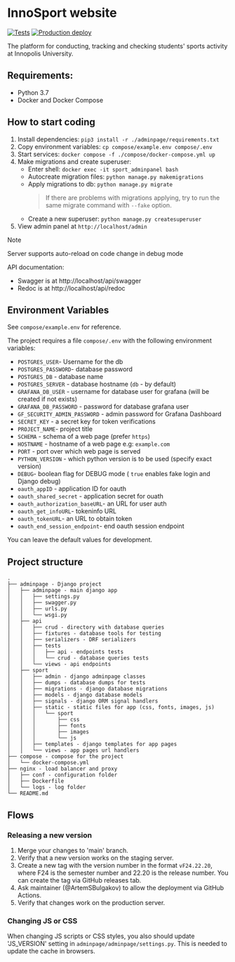 # InnoSport website

[![Tests](https://github.com/one-zero-eight/sport/actions/workflows/tests.yaml/badge.svg)](https://github.com/one-zero-eight/sport/actions/workflows/tests.yaml)
[![Production deploy](https://github.com/one-zero-eight/sport/actions/workflows/deploy_production.yaml/badge.svg)](https://github.com/one-zero-eight/sport/actions/workflows/deploy_production.yaml)

The platform for conducting, tracking and checking students' sports activity at Innopolis University.

## Requirements:

* Python 3.7
* Docker and Docker Compose

## How to start coding

1. Install dependencies: `pip3 install -r ./adminpage/requirements.txt`
2. Copy environment variables: `cp compose/example.env compose/.env`
3. Start services: `docker compose -f ./compose/docker-compose.yml up`
4. Make migrations and create superuser:
   - Enter shell: `docker exec -it sport_adminpanel bash`
   - Autocreate migration files: `python manage.py makemigrations`
   - Apply migrations to db: `python manage.py migrate`
     > If there are problems with migrations applying, try to run the same migrate command with `--fake` option.
   - Create a new superuser: `python manage.py createsuperuser`
5. View admin panel at `http://localhost/admin`

> [!NOTE]
> Server supports auto-reload on code change in debug mode

API documentation:
* Swagger is at http://localhost/api/swagger
* Redoc is at http://localhost/api/redoc

## Environment Variables

See `compose/example.env` for reference.

The project requires a file `compose/.env` with the following environment variables:

* `POSTGRES_USER`- Username for the db
* `POSTGRES_PASSWORD`- database password
* `POSTGRES_DB` - database name
* `POSTGRES_SERVER` - database hostname (`db` - by default)
* `GRAFANA_DB_USER` - username for database user for grafana (will be created if not exists)
* `GRAFANA_DB_PASSWORD` - password for database grafana user
* `GF_SECURITY_ADMIN_PASSWORD` - admin password for Grafana Dashboard
* `SECRET_KEY` - a secret key for token verifications
* `PROJECT_NAME`- project title
* `SCHEMA` - schema of a web page (prefer `https`)
* `HOSTNAME` - hostname of a web page e.g: `example.com`
* `PORT` - port over which web page is served
* `PYTHON_VERSION` - which python version is to be used (specify exact version)
* `DEBUG`- boolean flag for DEBUG mode ( `true` enables fake login and Django debug)
* `oauth_appID` - application ID for oauth
* `oauth_shared_secret` - application secret for ouath
* `oauth_authorization_baseURL`- an URL for user auth
* `oauth_get_infoURL`- tokeninfo URL
* `oauth_tokenURL`- an URL to obtain token
* `oauth_end_session_endpoint`- end oauth session endpoint

You can leave the default values for development.

## Project structure

```
.
├── adminpage - Django project
│   ├── adminpage - main django app
│   │   ├── settings.py
│   │   ├── swagger.py
│   │   ├── urls.py
│   │   └── wsgi.py
│   ├── api
│   │   ├── crud - directory with database queries
│   │   ├── fixtures - database tools for testing
│   │   ├── serializers - DRF serializers
│   │   ├── tests
│   │   │   ├── api - endpoints tests
│   │   │   └── crud - database queries tests
│   │   └── views - api endpoints
│   ├── sport
│   │   ├── admin - django adminpage classes
│   │   ├── dumps - database dumps for tests
│   │   ├── migrations - django database migrations
│   │   ├── models - django database models
│   │   ├── signals - django ORM signal handlers
│   │   ├── static - static files for app (css, fonts, images, js)
│   │   │   └── sport
│   │   │       ├── css
│   │   │       ├── fonts
│   │   │       ├── images
│   │   │       └── js
│   │   ├── templates - django templates for app pages
│   │   └── views - app pages url handlers
├── compose - compose for the project
│   └── docker-compose.yml
├── nginx - load balancer and proxy
│   ├── conf - configuration folder
│   ├── Dockerfile
│   └── logs - log folder
└── README.md
```

## Flows

### Releasing a new version

1. Merge your changes to 'main' branch.
2. Verify that a new version works on the staging server.
3. Create a new tag with the version number in the format `vF24.22.20`,
   where F24 is the semester number and 22.20 is the release number.
   You can create the tag via GitHub releases tab.
4. Ask maintainer (@ArtemSBulgakov) to allow the deployment via GitHub Actions.
5. Verify that changes work on the production server.

### Changing JS or CSS

When changing JS scripts or CSS styles,
you also should update 'JS_VERSION' setting in `adminpage/adminpage/settings.py`.
This is needed to update the cache in browsers.

